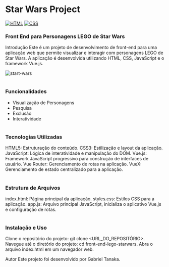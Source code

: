 # Star Wars Project

[![HTML](https://img.shields.io/badge/HTML-5-orange?logo=html5&style=for-the-badge)](https://www.w3.org/TR/html52/)
[![CSS](https://img.shields.io/badge/CSS-3-blue?logo=css3&style=for-the-badge)](https://www.w3.org/Style/CSS/specs)

### Front End para Personagens LEGO de Star Wars
Introdução
Este é um projeto de desenvolvimento de front-end para uma aplicação web que permite visualizar e interagir com personagens LEGO de Star Wars. A aplicação é desenvolvida utilizando HTML, CSS, JavaScript e o framework Vue.js.

![start-wars](https://github.com/gabrieltanaka763/star-wars-projects/assets/100382073/63167685-ba11-4bc8-9ff1-1203f095d6d2)

#
### Funcionalidades

- Visualização de Personagens
- Pesquisa
- Exclusão
- Interatividade




#
### Tecnologias Utilizadas
HTML5: Estruturação do conteúdo.
CSS3: Estilização e layout da aplicação.
JavaScript: Lógica de interatividade e manipulação do DOM.
Vue.js: Framework JavaScript progressivo para construção de interfaces de usuário.
Vue Router: Gerenciamento de rotas na aplicação.
VueX: Gerenciamento de estado centralizado para a aplicação.

#
### Estrutura de Arquivos
index.html: Página principal da aplicação.
styles.css: Estilos CSS para a aplicação.
app.js: Arquivo principal JavaScript, inicializa o aplicativo Vue.js e configuração de rotas.

#
### Instalação e Uso
Clone o repositório do projeto: git clone <URL_DO_REPOSITÓRIO>.
Navegue até o diretório do projeto: cd front-end-lego-starwars.
Abra o arquivo index.html em um navegador web.


Autor
Este projeto foi desenvolvido por Gabriel Tanaka.
